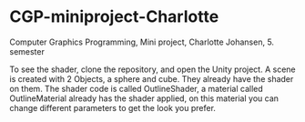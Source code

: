 # CGP-miniproject-Charlotte
Computer Graphics Programming, Mini project, Charlotte Johansen, 5. semester 

To see the shader, clone the repository, and open the Unity project.
A scene is created with 2 Objects, a sphere and cube. They already have the shader on them. 
The shader code is called OutlineShader, a material called OutlineMaterial already has the shader applied, on this material you can change different parameters to get the look you prefer. 
